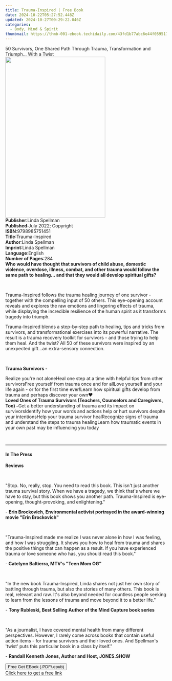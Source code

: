 ```yaml
---
title: Trauma-Inspired | Free Book
date: 2024-10-22T05:27:52.448Z
updated: 2024-10-27T00:29:22.046Z
categories:
  - Body, Mind & Spirit
thumbnail: https://thmb-001-ebook.techidaily.com/43fd1b77abc6e44f059517d568da7eb38d766c3950d40e5d1446adc252732f6f.jpg
---
```

<main id="book-container">
  <div class="flex flex-col">
    <div class="book-brief flex-1 py-6 px-4 sm:p-6 md:py-10 md:px-8">
      <!-- brief-->
      <div class="book-brief-main">
        50 Survivors, One Shared Path Through Trauma, Transformation and
        Triumph... With a Twist
      </div>
    </div>
    <div
      class="book-meta-info flex-1 grid gap-4 col-start-1 col-end-3 row-start-1 sm:mb-6 sm:grid-cols-4 lg:gap-6 lg:col-start-2 lg:row-end-6 lg:row-span-6 lg:mb-0"
    >
      <div
        class="book-meta-info-left place-content-center mt-4 p-4 text-sm leading-6 col-start-2 col-span-2 dark:text-slate-400"
      >
        <img
          class="w-full h-500 object-cover rounded-lg sm:h-255 sm:col-span-2 lg:col-span-full"
          src="https://img-001-ebook.techidaily.com/37110f4414bf48ec72a41478b031b7927b0bf7c76583d8d7acc71d31817e0572.jpg"
          alt=""
          width="312"
          height="500"
        />
      </div>
      <div
        class="book-meta-info-right mt-2 col-start-1 row-start-2 col-span-3 self-center"
      >
        <!-- meta data  -->
        <div class="flex flex-col px-4 md:px-8">
          <div class="flex-1">
            <strong>Publisher</strong>:<span class="px-2">Linda Spellman</span>
          </div>
          <div class="flex-1">
            <strong>Published</strong>:<span class="px-2"
              >July 2022; Copyright</span
            >
          </div>
          <div class="flex-1">
            <strong>ISBN</strong>:<span class="px-2">9798985751451</span>
          </div>
          <div class="flex-1">
            <strong>Title</strong>:<span class="px-2">Trauma-Inspired</span>
          </div>
          <div class="flex-1">
            <strong>Author</strong>:<span class="px-2">Linda Spellman</span>
          </div>
          <div class="flex-1">
            <strong>Imprint</strong>:<span class="px-2">Linda Spellman</span>
          </div>
          <div class="flex-1">
            <strong>Language</strong>:<span class="px-2">English</span>
          </div>
          <div class="flex-1">
            <strong>Number of Pages</strong>:<span class="px-2">284</span>
          </div>
        </div>
      </div>
    </div>
    <div class="book-description flex-1 py-6 px-4 sm:p-6 md:py-10 md:px-8">
      <div class="book-description-main">
        <div accordion-content="" id="description">
          <strong
            >Who would have thought that survivors of child abuse, domestic
            violence, overdose, illness, combat, and other trauma would follow
            the same path to healing... and that they would all develop
            spiritual gifts?</strong
          >
          <p><br /></p>
          <p>
            Trauma-Inspired follows the trauma healing journey of one survivor -
            together with the compelling input of 50 others. This eye-opening
            account reveals and explores the raw emotions and lingering effects
            of trauma, while displaying the incredible resilience of the human
            spirit as it transforms tragedy into triumph.
          </p>
          <p>
            Trauma-Inspired blends a step-by-step path to healing, tips and
            tricks from survivors, and transformational exercises into its
            powerful narrative. The result is a trauma recovery toolkit for
            survivors - and those trying to help them heal. And the twist? All
            50 of these survivors were inspired by an unexpected gift...an
            extra-sensory connection.
          </p>
          <p><br /></p>
          <p><strong>Trauma Survivors -</strong></p>
          Realize you're not aloneHeal one step at a time with helpful tips from
          other survivorsFree yourself from trauma once and for allLove yourself
          and your life again - or for the first time ever!Learn how spiritual
          gifts develop from trauma and perhaps discover your own♥<strong
            ><br /></strong
          ><strong
            >Loved Ones of Trauma Survivors (Teachers, Counselors and
            Caregivers, Too) -</strong
          >Get a better understanding of trauma and its impact on
          survivorsIdentify how your words and actions help or hurt survivors
          despite your intentionsHelp your trauma survivor healRecognize signs
          of trauma and understand the steps to trauma healingLearn how
          traumatic events in your own past may be influencing you today
          <p><br /></p>
        </div>
        <div class="accordion-fader"></div>
      </div>
    </div>
    <div class="book-excerpts flex-1 py-6 px-4 sm:p-6 md:py-10 md:px-8">
      <!-- excerpts-->
      <div class="book-excerpts-main">
        <hr />
        <h4 class="placeholder placeholder-heading">
          <span>In The Press</span>
        </h4>
        <p><strong>Reviews</strong></p>
        <p><br /></p>
        <p>
          "Stop. No, really, stop. You need to read this book. This isn't just
          another trauma survival story. When we have a tragedy, we think that's
          where we have to stay, but this book shows you another path.
          Trauma-Inspired is eye-opening, thought-provoking, and
          enlightening."&nbsp;
        </p>
        <p>
          -&nbsp;<strong>Erin Brockovich</strong>,&nbsp;<strong
            >Environmental activist portrayed in the award-winning movie "Erin
            Brockovich"</strong
          >
        </p>
        <p><br /></p>
        <p>
          "Trauma-Inspired made me realize I was never alone in how I was
          feeling, and how I was struggling. It shows you how to heal from
          trauma and shares the positive things that can happen as a result. If
          you have experienced trauma or love someone who has, you should read
          this book."&nbsp;
        </p>
        <p>-<strong>&nbsp;Catelynn Baltierra, MTV's "Teen Mom OG"</strong></p>
        <p><br /></p>
        <p>
          "In the new book Trauma-Inspired, Linda shares not just her own story
          of battling through trauma, but also the stories of many others. This
          book is real, relevant and raw. It's also beyond needed for countless
          people seeking to learn from the lessons of trauma and move beyond it
          to a better life."&nbsp;
        </p>
        <p>
          -&nbsp;<strong
            >Tony Rubleski, Best Selling Author of the Mind Capture book
            series</strong
          >
        </p>
        <p><br /></p>
        <p>
          "As a journalist, I have covered mental health from many different
          perspectives. However, I rarely come across books that contain useful
          action items - for trauma survivors and their loved ones. And
          Spellman's 'twist' puts this particular book in a class by
          itself."&nbsp;
        </p>
        <p>
          -&nbsp;<strong
            >Randall Kenneth Jones, Author and Host, JONES.SHOW</strong
          >
        </p>
        <p></p>
      </div>
    </div>
    <div
      class="book-about-author flex-1 py-6 px-4 sm:p-6 md:py-10 md:px-8"
    ></div>
    <div class="book-free-get flex-1 py-6 px-4 sm:p-6 md:py-10 md:px-8">
      <button
        id="btn-free-get"
        class="bg-blue-500 hover:bg-blue-700 text-white font-bold py-2 px-4 rounded"
      >
        Free Get EBook (.PDF/.epub)
      </button>
      <div id="countdown-display" class="px-2 text-lg mt-2"></div>
      <a
        id="free-link"
        class="hidden bg-blue-500 hover:bg-blue-700 text-white font-bold py-2 px-4 rounded"
        href="https://www.ebooks.com/en-us/book/210628704/trauma-inspired/linda-spellman/"
        target="_blank"
        >Click here to get a free link</a
      >
    </div>
    <script>
      let countdownTime = 0;
      let countdownInterval = null;
      document
        .getElementById('btn-free-get')
        .addEventListener('click', startCountdown);
      function startCountdown() {
        countdownTime = new Date().getTime() + 60000 * 3;
        countdownInterval = setInterval(updateCountdown, 1000);
        document.getElementById('btn-free-get').disabled = true;
        document
          .getElementById('btn-free-get')
          .classList.add('bg-gray-500', 'cursor-not-allowed');
      }
      function updateCountdown() {
        let currentTime = new Date().getTime();
        let timeLeft = countdownTime - currentTime;
        let secondsLeft = Math.floor(timeLeft / 1000);
        document.getElementById('countdown-display').innerHTML =
          `Remaining time: ${secondsLeft} seconds.`;
        if (secondsLeft <= 0) {
          clearInterval(countdownInterval);
          document.getElementById('btn-free-get').classList.add('hidden');
          document.getElementById('free-link').classList.remove('hidden');
          document.getElementById('countdown-display').innerHTML = '';
        }
      }
    </script>
  </div>
</main>

<ins class="adsbygoogle"
      style="display:block"
      data-ad-client="ca-pub-7571918770474297"
      data-ad-slot="8358498916"
      data-ad-format="auto"
      data-full-width-responsive="true"></ins>
    